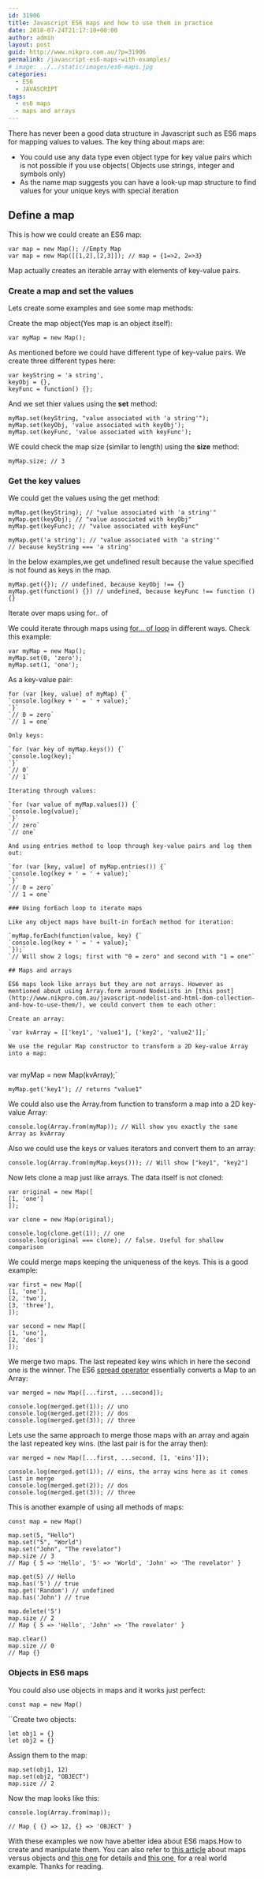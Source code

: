 ```yaml
---
id: 31906
title: Javascript ES6 maps and how to use them in practice
date: 2018-07-24T21:17:10+00:00
author: admin
layout: post
guid: http://www.nikpro.com.au/?p=31906
permalink: /javascript-es6-maps-with-examples/
# image: ../../static/images/es6-maps.jpg
categories:
  - ES6
  - JAVASCRIPT
tags:
  - es6 maps
  - maps and arrays
---
```

There has never been a good data structure in Javascript such as ES6 maps for mapping values to values. The key thing about maps are:

  * You could use any data type even object type for key value pairs which is not possible if you use objects( Objects use strings, integer and symbols only)
  * As the name map suggests you can have a look-up map structure to find values for your unique keys with special iteration

## Define a map

This is how we could create an ES6 map:

`var map = new Map(); //Empty Map`  
`var map = new Map([[1,2],[2,3]]); // map = {1=>2, 2=>3}`

Map actually creates an iterable array with elements of key-value pairs.

### Create a map and set the values

Lets create some examples and see some map methods:

Create the map object(Yes map is an object itself):

`var myMap = new Map();`

As mentioned before we could have different type of key-value pairs. We create three different types here:

`var keyString = 'a string',`  
`keyObj = {},`  
`keyFunc = function() {};`

And we set thier values using the **set** method:

`myMap.set(keyString, "value associated with 'a string'");`  
`myMap.set(keyObj, 'value associated with keyObj');`  
`myMap.set(keyFunc, 'value associated with keyFunc');`

WE could check the map size (similar to length) using the **size** method:

`myMap.size; // 3`

### Get the key values

We could get the values using the get method:

`myMap.get(keyString); // "value associated with 'a string'"`  
`myMap.get(keyObj); // "value associated with keyObj"`  
`myMap.get(keyFunc); // "value associated with keyFunc"`

`myMap.get('a string'); // "value associated with 'a string'"`  
`// because keyString === 'a string'`

In the below examples,we get undefined result because the value specified is not found as keys in the map.

`myMap.get({}); // undefined, because keyObj !== {}`  
`myMap.get(function() {}) // undefined, because keyFunc !== function () {}`

Iterate over maps using for.. of 

We could iterate through maps using [for&#8230; of loop](http://www.nikpro.com.au/for-loop-in-javascript-and-es6-explained/) in different ways. Check this example:

`var myMap = new Map();`  
`myMap.set(0, 'zero');`  
`myMap.set(1, 'one');`

As a key-value pair:


```
for (var [key, value] of myMap) {`  
`console.log(key + ' = ' + value);`  
`}`  
`// 0 = zero`  
`// 1 = one`

Only keys:

`for (var key of myMap.keys()) {`  
`console.log(key);`  
`}`  
`// 0`  
`// 1`

Iterating through values:

`for (var value of myMap.values()) {`  
`console.log(value);`  
`}`  
`// zero`  
`// one`

And using entries method to loop through key-value pairs and log them out:

`for (var [key, value] of myMap.entries()) {`  
`console.log(key + ' = ' + value);`  
`}`  
`// 0 = zero`  
`// 1 = one`

### Using forEach loop to iterate maps

Like any object maps have built-in forEach method for iteration:

`myMap.forEach(function(value, key) {`  
`console.log(key + ' = ' + value);`  
`});`  
`// Will show 2 logs; first with "0 = zero" and second with "1 = one"`

## Maps and arrays

ES6 maps look like arrays but they are not arrays. However as mentioned about using Array.form around NodeLists in [this post](http://www.nikpro.com.au/javascript-nodelist-and-html-dom-collection-and-how-to-use-them/), we could convert them to each other:

Create an array:

`var kvArray = [['key1', 'value1'], ['key2', 'value2']];`

We use the regular Map constructor to transform a 2D key-value Array into a map:


```
var myMap = new Map(kvArray);`

`myMap.get('key1'); // returns "value1"`

We could also use the Array.from function to transform a map into a 2D key-value Array:

`console.log(Array.from(myMap)); // Will show you exactly the same Array as kvArray`

Also we could use the keys or values iterators and convert them to an array:

`console.log(Array.from(myMap.keys())); // Will show ["key1", "key2"]`

Now lets clone a map just like arrays. The data itself is not cloned:

`var original = new Map([`  
`[1, 'one']`  
`]);`

`var clone = new Map(original);`

`console.log(clone.get(1)); // one`  
`console.log(original === clone); // false. Useful for shallow comparison`

We could merge maps keeping the uniqueness of the keys. This is a good example:

`var first = new Map([`  
`[1, 'one'],`  
`[2, 'two'],`  
`[3, 'three'],`  
`]);`

`var second = new Map([`  
`[1, 'uno'],`  
`[2, 'dos']`  
`]);`

We merge two maps. The last repeated key wins which in here the second one is the winner. The ES6 [spread operator](http://www.nikpro.com.au/what-is-spread-syntax-in-es6-and-how-to-use-it/) essentially converts a Map to an Array:

`var merged = new Map([...first, ...second]);`

`console.log(merged.get(1)); // uno`  
`console.log(merged.get(2)); // dos`  
`console.log(merged.get(3)); // three`

Lets use the same approach to merge those maps with an array and again the last repeated key wins. (the last pair is for the array then):

`var merged = new Map([...first, ...second, [1, 'eins']]);`

`console.log(merged.get(1)); // eins, the array wins here as it comes last in merge`  
`console.log(merged.get(2)); // dos`  
`console.log(merged.get(3)); // three`

This is another example of using all methods of maps:

`const map = new Map()`

`map.set(5, "Hello")`  
`map.set("5", "World")`  
`map.set("John", "The revelator")`  
`map.size // 3`  
`// Map { 5 => 'Hello', '5' => 'World', 'John' => 'The revelator' }`

`map.get(5) // Hello`  
`map.has('5') // true`  
`map.get('Random') // undefined`  
`map.has('John') // true`

`map.delete('5')`  
`map.size // 2`  
`// Map { 5 => 'Hello', 'John' => 'The revelator' }`

`map.clear()`  
`map.size // 0`  
`// Map {}`

### Objects in ES6 maps

You could also use objects in maps and it works just perfect:

`const map = new Map()`

``Create two objects:

`let obj1 = {}`  
`let obj2 = {}`

Assign them to the map:

`map.set(obj1, 12)`  
`map.set(obj2, "OBJECT")`  
`map.size // 2`

Now the map looks like this:

`console.log(Array.from(map));`

`// Map { {} => 12, {} => 'OBJECT' }`

With these examples we now have abetter idea about ES6 maps.How to create and manipulate them. You can also refer to <a href="https://medium.com/front-end-hacking/es6-map-vs-object-what-and-when-b80621932373" target="_blank" rel="noopener noreferrer">this article</a> about maps versus objects and <a href="https://dev.to/damcosset/maps-in-javascript-es6-4301?utm_source=digest_mailer&utm_medium=email&utm_campaign=digest_email" target="_blank" rel="noopener noreferrer">this one</a> for details and <a href="https://www.taniarascia.com/real-world-examples-of-map-filter-and-reduce-in-javascript/" target="_blank" rel="noopener noreferrer">this one </a> for a real world example. Thanks for reading.